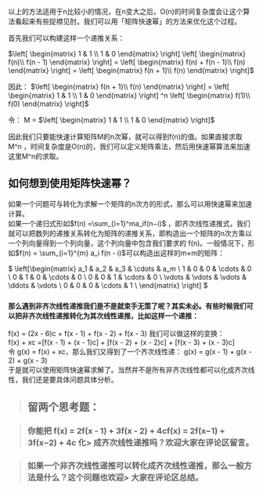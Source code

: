 以上的方法适用于n比较小的情况，在n变大之后，O(n)的时间复杂度会让这个算法看起来有些捉襟见肘。我们可以用「矩阵快速幂」的方法来优化这个过程。

首先我们可以构建这样一个递推关系：

$\left[ \begin{matrix} 1 & 1 \\ 
1 & 0 \end{matrix} \right] \left[ \begin{matrix} f(n)\\ 
f(n - 1) \end{matrix} \right] = \left[ \begin{matrix} f(n) + f(n - 1)\\ 
f(n) \end{matrix} \right] = \left[ \begin{matrix} f(n + 1)\\ 
f(n) \end{matrix} \right]$

因此：
$\left[ \begin{matrix} f(n + 1)\\ 
f(n) \end{matrix} \right] = \left[ \begin{matrix} 1 & 1 \\ 1 & 0 \end{matrix} \right] ^n \left[ \begin{matrix} f(1)\\ 
f(0) \end{matrix} \right]$

令：
M = $\left[ \begin{matrix} 1 & 1 \\ 1 & 0 \end{matrix} \right]$

因此我们只要能快速计算矩阵M的n次幂，就可以得到f(n)的值。如果直接求取M^n ，时间复杂度是O(n)的，我们可以定义矩阵乘法，然后用快速幂算法来加速这里M^n的求取。


## 如何想到使用矩阵快速幂？
如果一个问题可与转化为求解一个矩阵的n次方的形式，那么可以用快速幂来加速计算。  
如果一个递归式形如$f(n) =\sum_{i=1}^ma_if(n−i)$
，即齐次线性递推式，我们就可以把数列的递推关系转化为矩阵的递推关系，即构造出一个矩阵的n次方乘以一个列向量得到一个列向量，这个列向量中包含我们要求的 f(n)。一般情况下，形如$f(n) = \sum_{i=1}^{m} a_i f(n - i)$可以构造出这样的m×m的矩阵：

$ \left[\begin{matrix} a_1 & a_2 & a_3 & \cdots & a_m \\ 
                       1 & 0 & 0 & \cdots & 0 \\ 
                       0 & 1 & 0 & \cdots & 0 \\ 
                       0 & 0 & 1 & \cdots & 0 \\ 
                       \vdots & \vdots & \vdots & \ddots & \vdots \\ 
                       0 & 0 & 0 & \cdots & 1 \\ 
\end{matrix} \right] $

### `那么遇到非齐次线性递推我们是不是就束手无策了呢？其实未必。有些时候我们可以把非齐次线性递推转化为其次线性递推，比如这样一个递推：`
f(x) = (2x - 6)c + f(x - 1) + f(x - 2) + f(x - 3)
我们可以做这样的变换：  
f(x) + xc =[f(x - 1) + (x - 1)c] + [f(x - 2) + (x - 2)c] + [f(x - 3) + (x - 3)c]  
令 g(x) = f(x) + xc，那么我们又得到了一个齐次线性递：
g(x) = g(x - 1) + g(x - 2) + g(x - 3)  
于是就可以使用矩阵快速幂求解了。当然并不是所有非齐次线性都可以化成齐次线性，我们还是要具体问题具体分析。



> ## 留两个思考题：

> ### 你能把 f(x) = 2f(x - 1) + 3f(x - 2) + 4cf(x) = 2f(x−1) + 3f(x−2) + 4c 化> 成齐次线性递推吗？欢迎大家在评论区留言。

> ### 如果一个非齐次线性递推可以转化成齐次线性递推，那么一般方法是什么？这个问题也欢迎> 大家在评论区总结。
